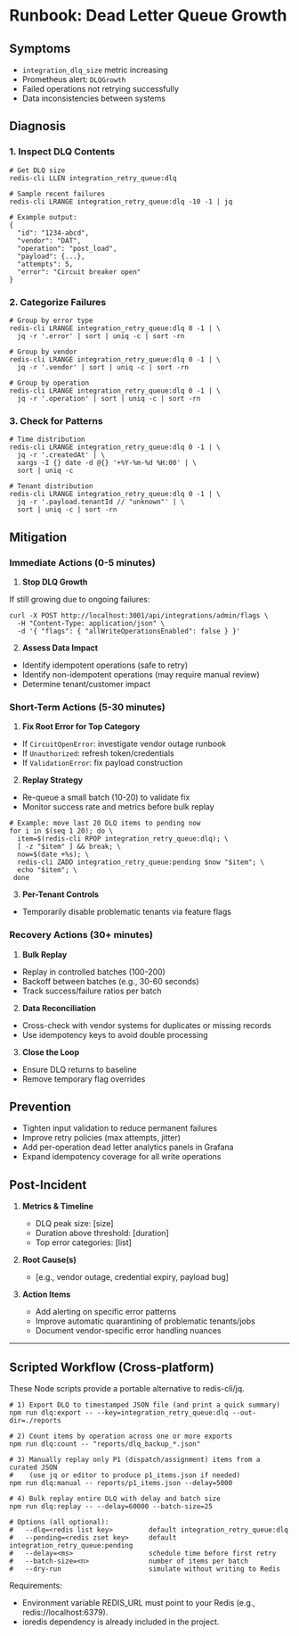 # Runbook: Dead Letter Queue Growth

## Symptoms

- `integration_dlq_size` metric increasing
- Prometheus alert: `DLQGrowth`
- Failed operations not retrying successfully
- Data inconsistencies between systems

## Diagnosis

### 1. Inspect DLQ Contents

```
# Get DLQ size
redis-cli LLEN integration_retry_queue:dlq

# Sample recent failures
redis-cli LRANGE integration_retry_queue:dlq -10 -1 | jq

# Example output:
{
  "id": "1234-abcd",
  "vendor": "DAT",
  "operation": "post_load",
  "payload": {...},
  "attempts": 5,
  "error": "Circuit breaker open"
}
```

### 2. Categorize Failures

```
# Group by error type
redis-cli LRANGE integration_retry_queue:dlq 0 -1 | \
  jq -r '.error' | sort | uniq -c | sort -rn

# Group by vendor
redis-cli LRANGE integration_retry_queue:dlq 0 -1 | \
  jq -r '.vendor' | sort | uniq -c | sort -rn

# Group by operation
redis-cli LRANGE integration_retry_queue:dlq 0 -1 | \
  jq -r '.operation' | sort | uniq -c | sort -rn
```

### 3. Check for Patterns

```
# Time distribution
redis-cli LRANGE integration_retry_queue:dlq 0 -1 | \
  jq -r '.createdAt' | \
  xargs -I {} date -d @{} '+%Y-%m-%d %H:00' | \
  sort | uniq -c

# Tenant distribution
redis-cli LRANGE integration_retry_queue:dlq 0 -1 | \
  jq -r '.payload.tenantId // "unknown"' | \
  sort | uniq -c | sort -rn
```

## Mitigation

### Immediate Actions (0-5 minutes)

1. **Stop DLQ Growth**

If still growing due to ongoing failures:

```
curl -X POST http://localhost:3001/api/integrations/admin/flags \
  -H "Content-Type: application/json" \
  -d '{ "flags": { "allWriteOperationsEnabled": false } }'
```

2. **Assess Data Impact**

- Identify idempotent operations (safe to retry)
- Identify non-idempotent operations (may require manual review)
- Determine tenant/customer impact

### Short-Term Actions (5-30 minutes)

1. **Fix Root Error for Top Category**

- If `CircuitOpenError`: investigate vendor outage runbook
- If `Unauthorized`: refresh token/credentials
- If `ValidationError`: fix payload construction

2. **Replay Strategy**

- Re-queue a small batch (10-20) to validate fix
- Monitor success rate and metrics before bulk replay

```
# Example: move last 20 DLQ items to pending now
for i in $(seq 1 20); do \
  item=$(redis-cli RPOP integration_retry_queue:dlq); \
  [ -z "$item" ] && break; \
  now=$(date +%s); \
  redis-cli ZADD integration_retry_queue:pending $now "$item"; \
  echo "$item"; \
 done
```

3. **Per-Tenant Controls**

- Temporarily disable problematic tenants via feature flags

### Recovery Actions (30+ minutes)

1. **Bulk Replay**

- Replay in controlled batches (100-200)
- Backoff between batches (e.g., 30-60 seconds)
- Track success/failure ratios per batch

2. **Data Reconciliation**

- Cross-check with vendor systems for duplicates or missing records
- Use idempotency keys to avoid double processing

3. **Close the Loop**

- Ensure DLQ returns to baseline
- Remove temporary flag overrides

## Prevention

- Tighten input validation to reduce permanent failures
- Improve retry policies (max attempts, jitter)
- Add per-operation dead letter analytics panels in Grafana
- Expand idempotency coverage for all write operations

## Post-Incident

1. **Metrics & Timeline**
   - DLQ peak size: [size]
   - Duration above threshold: [duration]
   - Top error categories: [list]

2. **Root Cause(s)**
   - [e.g., vendor outage, credential expiry, payload bug]

3. **Action Items**
   - Add alerting on specific error patterns
   - Improve automatic quarantining of problematic tenants/jobs
   - Document vendor-specific error handling nuances


---

## Scripted Workflow (Cross‑platform)

These Node scripts provide a portable alternative to redis-cli/jq.

```
# 1) Export DLQ to timestamped JSON file (and print a quick summary)
npm run dlq:export -- --key=integration_retry_queue:dlq --out-dir=./reports

# 2) Count items by operation across one or more exports
npm run dlq:count -- "reports/dlq_backup_*.json"

# 3) Manually replay only P1 (dispatch/assignment) items from a curated JSON
#    (use jq or editor to produce p1_items.json if needed)
npm run dlq:manual -- reports/p1_items.json --delay=5000

# 4) Bulk replay entire DLQ with delay and batch size
npm run dlq:replay -- --delay=60000 --batch-size=25

# Options (all optional):
#   --dlq=<redis list key>         default integration_retry_queue:dlq
#   --pending=<redis zset key>     default integration_retry_queue:pending
#   --delay=<ms>                   schedule time before first retry
#   --batch-size=<n>               number of items per batch
#   --dry-run                      simulate without writing to Redis
```

Requirements:
- Environment variable REDIS_URL must point to your Redis (e.g., redis://localhost:6379).
- ioredis dependency is already included in the project.

